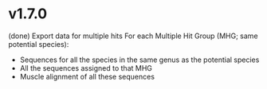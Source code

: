 # v1.7.0
(done) Export data for multiple hits
For each Multiple Hit Group (MHG; same potential species):
 - Sequences for all the species in the same genus as the potential species
 - All the sequences assigned to that MHG
 - Muscle alignment of all these sequences
